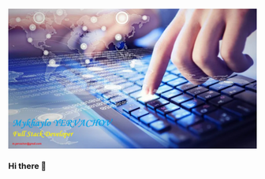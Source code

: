 ![Account_Background](https://github.com/MykhayloOdesa/MykhayloOdesa/blob/main/Network_FSDev.jpg)

### Hi there 👋

<!--
**MykhayloOdesa/MykhayloOdesa** is a ✨ _special_ ✨ repository because its `README.md` (this file) appears on your GitHub profile.

Here are some ideas to get you started:

- 🔭 I’m currently working on ...
- 🌱 I’m currently learning ...
- 👯 I’m looking to collaborate on ...
- 🤔 I’m looking for help with ...
- 💬 Ask me about ...
- 📫 How to reach me: ...
- 😄 Pronouns: ...
- ⚡ Fun fact: ...
-->
